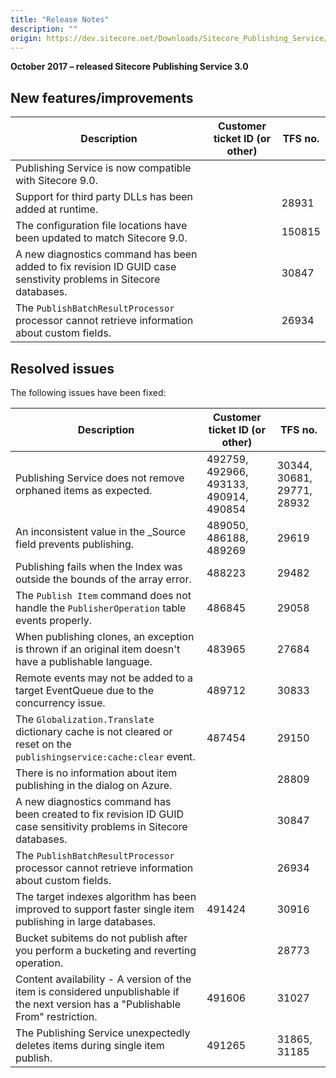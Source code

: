 ```yaml
---
title: "Release Notes"
description: ""
origin: https://dev.sitecore.net/Downloads/Sitecore_Publishing_Service/30/Sitecore_Publishing_Service_30_Initial_Release/Release_Notes
---
```


**October 2017 – released Sitecore Publishing Service 3.0**

## New features/improvements

 | Description | Customer ticket ID (or other) | TFS no. |
 | --- | --- | --- |
 | ​Publishing Service is now compatible with Sitecore 9.0. |  |  |
 | Support for third party DLLs has been added at runtime​​. |  | 28931 |
 | The configuration file locations have been updated to match Sitecore 9.0. |  | 150815 |
 | ​​A new diagnostics command has been added to fix revision ID GUID case senstivity problems in Sitecore databases.​ |  | 30847 |
 | ​​The `PublishBatchResultProcessor` processor cannot retrieve information about custom fields​​. |  | 26934 |

## Resolved issues

The following issues have been fixed:

 | Description | Customer ticket ID (or other) | TFS no. |
 | --- | --- | --- |
 | Publishing Service does not remove orphaned items as expected. | 492759, 492966, 493133, 490914, 490854 | 30344, 30681, 29771, 28932 |
 | An inconsistent value in the _Source field prevents publishing​​​. | 489050, 486188, 489269 | 29619 |
 | Publishing fails when the Index was outside the bounds of the array error.​ | 488223 | 29482 |
 | The `Publish Item` command does not handle the `PublisherOperation` table events properly​​. | 486845 | 29058 |
 | When publishing clones, an exception is thrown if an original item doesn't have a publishable language.​​ | 483965 | 27684 |
 | Remote events may not be added to a target EventQueue due to the concurrency issue. ​ | 489712 | 30833 |
 | The `Globalization.Translate` dictionary cache is not cleared or reset on the `publishingservice:cache:clear` event​. | 487454 | 29150 |
 | There is no information about item publishing in the dialog on Azure. |  | 28809 |
 | ​​​​​​​​​A new diagnostics command has been created to fix revision ID GUID case sensitivity problems in Sitecore databases.​ |  | 30847 |
 | ​​The `PublishBatchResultProcessor` processor cannot retrieve information about custom fields​​.​​​​​​​ |  | 26934 |
 | ​The target indexes algorithm has been improved to support faster single item publishing in large databases.​ | 491424 | 30916 |
 | ​Bucket subitems do not publish after you perform a bucketing and reverting operation.​ |  | 28773 |
 | ​Content availability - A version of the item is considered unpublishable if the next version has a "Publishable From" restriction. | 491606 | 31027 |
 | ​​The Publishing Service unexpectedly deletes items during single item publish. | 491265 | 31865, 31185 |